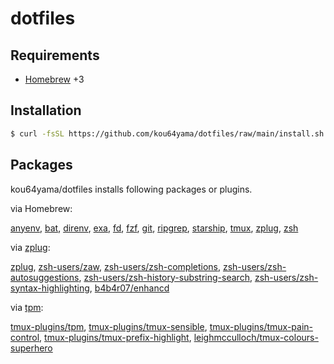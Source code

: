 # dotfiles

## Requirements

- [Homebrew](https://brew.sh) +3

## Installation

```bash
$ curl -fsSL https://github.com/kou64yama/dotfiles/raw/main/install.sh | bash
```

## Packages

kou64yama/dotfiles installs following packages or plugins.

via Homebrew:

[anyenv](https://formulae.brew.sh/formula/anyenv#default),
[bat](https://formulae.brew.sh/formula/bat#default),
[direnv](https://formulae.brew.sh/formula/direnv#default),
[exa](https://formulae.brew.sh/formula/exa#default),
[fd](https://formulae.brew.sh/formula/fd#default),
[fzf](https://formulae.brew.sh/formula/fzf#default),
[git](https://formulae.brew.sh/formula/git#default),
[ripgrep](https://formulae.brew.sh/formula/ripgrep#default),
[starship](https://formulae.brew.sh/formula/starship#default),
[tmux](https://formulae.brew.sh/formula/tmux#default),
[zplug](https://formulae.brew.sh/formula/zplug#default),
[zsh](https://formulae.brew.sh/formula/zsh#default)

via [zplug](https://github.com/zplug/zplug):

[zplug](https://github.com/zplug/zplug),
[zsh-users/zaw](https://github.com/zsh-users/zaw),
[zsh-users/zsh-completions](https://github.com/zsh-users/zsh-completions),
[zsh-users/zsh-autosuggestions](https://github.com/zsh-users/zsh-autosuggestions),
[zsh-users/zsh-history-substring-search](https://github.com/zsh-users/zsh-history-substring-search),
[zsh-users/zsh-syntax-highlighting](https://github.com/zsh-users/zsh-syntax-highlighting),
[b4b4r07/enhancd](https://github.com/b4b4r07/enhancd)

via [tpm](https://github.com/tmux-plugins/tpm):

[tmux-plugins/tpm](https://github.com/tmux-plugins/tpm),
[tmux-plugins/tmux-sensible](https://github.com/tmux-plugins/tmux-sensible),
[tmux-plugins/tmux-pain-control](https://github.com/tmux-plugins/tmux-pain-control),
[tmux-plugins/tmux-prefix-highlight](https://github.com/tmux-plugins/tmux-prefix-highlight),
[leighmcculloch/tmux-colours-superhero](https://github.com/leighmcculloch/tmux-colours-superhero)
